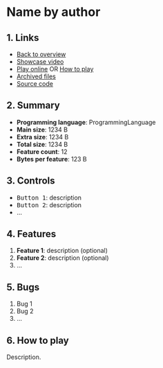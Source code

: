# Name by author

## 1. Links

- [Back to overview](../README.md)
- [Showcase video](https://link.to/showcase.video)
- [Play online](https://nineteendo.github.io/tetris4karchive/path/to/game) OR [How to play](#6-how-to-play)
- [Archived files](https://github.com/nineteendo/tetris4karchive/tree/main/.template/archive)
- [Source code](https://link.to/source.code)

## 2. Summary

- **Programming language**: ProgrammingLanguage
- **Main size**: 1234 B
- **Extra size**: 1234 B
- **Total size**: 1234 B
- **Feature count**: 12
- **Bytes per feature**: 123 B

## 3. Controls

- <kbd>Button 1</kbd>: description
- <kbd>Button 2</kbd>: description
- ...

## 4. Features

1. **Feature 1**: description (optional)
2. **Feature 2**: description (optional)
3. ...

## 5. Bugs

1. Bug 1
2. Bug 2
3. ...

## 6. How to play

Description.